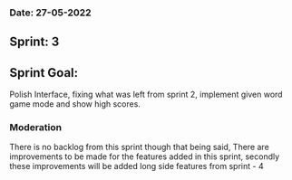 ### Date: 27-05-2022

## Sprint: 3

## Sprint Goal: 
Polish Interface, fixing what was left from sprint 2, implement given word game mode and show high scores.

### Moderation

There is no backlog from this sprint though that being said, There are improvements to be made for the features added in this sprint, secondly these improvements will be added long side features from sprint - 4

